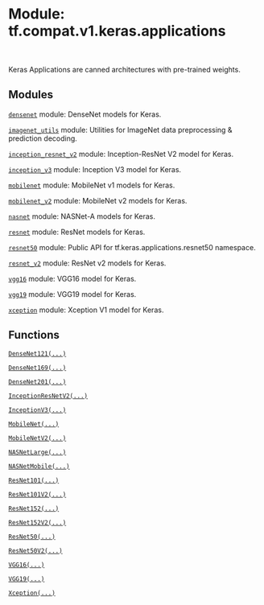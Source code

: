 <div itemscope itemtype="http://developers.google.com/ReferenceObject">
<meta itemprop="name" content="tf.compat.v1.keras.applications" />
<meta itemprop="path" content="Stable" />
</div>

# Module: tf.compat.v1.keras.applications


<table class="tfo-notebook-buttons tfo-api" align="left">
</table>



Keras Applications are canned architectures with pre-trained weights.



## Modules

[`densenet`](../../../../tf/compat/v1/keras/applications/densenet.md) module: DenseNet models for Keras.

[`imagenet_utils`](../../../../tf/compat/v1/keras/applications/imagenet_utils.md) module: Utilities for ImageNet data preprocessing & prediction decoding.

[`inception_resnet_v2`](../../../../tf/compat/v1/keras/applications/inception_resnet_v2.md) module: Inception-ResNet V2 model for Keras.

[`inception_v3`](../../../../tf/compat/v1/keras/applications/inception_v3.md) module: Inception V3 model for Keras.

[`mobilenet`](../../../../tf/compat/v1/keras/applications/mobilenet.md) module: MobileNet v1 models for Keras.

[`mobilenet_v2`](../../../../tf/compat/v1/keras/applications/mobilenet_v2.md) module: MobileNet v2 models for Keras.

[`nasnet`](../../../../tf/compat/v1/keras/applications/nasnet.md) module: NASNet-A models for Keras.

[`resnet`](../../../../tf/compat/v1/keras/applications/resnet.md) module: ResNet models for Keras.

[`resnet50`](../../../../tf/compat/v1/keras/applications/resnet50.md) module: Public API for tf.keras.applications.resnet50 namespace.

[`resnet_v2`](../../../../tf/compat/v1/keras/applications/resnet_v2.md) module: ResNet v2 models for Keras.

[`vgg16`](../../../../tf/compat/v1/keras/applications/vgg16.md) module: VGG16 model for Keras.

[`vgg19`](../../../../tf/compat/v1/keras/applications/vgg19.md) module: VGG19 model for Keras.

[`xception`](../../../../tf/compat/v1/keras/applications/xception.md) module: Xception V1 model for Keras.

## Functions

[`DenseNet121(...)`](../../../../tf/keras/applications/DenseNet121.md)

[`DenseNet169(...)`](../../../../tf/keras/applications/DenseNet169.md)

[`DenseNet201(...)`](../../../../tf/keras/applications/DenseNet201.md)

[`InceptionResNetV2(...)`](../../../../tf/keras/applications/InceptionResNetV2.md)

[`InceptionV3(...)`](../../../../tf/keras/applications/InceptionV3.md)

[`MobileNet(...)`](../../../../tf/keras/applications/MobileNet.md)

[`MobileNetV2(...)`](../../../../tf/keras/applications/MobileNetV2.md)

[`NASNetLarge(...)`](../../../../tf/keras/applications/NASNetLarge.md)

[`NASNetMobile(...)`](../../../../tf/keras/applications/NASNetMobile.md)

[`ResNet101(...)`](../../../../tf/keras/applications/ResNet101.md)

[`ResNet101V2(...)`](../../../../tf/keras/applications/ResNet101V2.md)

[`ResNet152(...)`](../../../../tf/keras/applications/ResNet152.md)

[`ResNet152V2(...)`](../../../../tf/keras/applications/ResNet152V2.md)

[`ResNet50(...)`](../../../../tf/keras/applications/ResNet50.md)

[`ResNet50V2(...)`](../../../../tf/keras/applications/ResNet50V2.md)

[`VGG16(...)`](../../../../tf/keras/applications/VGG16.md)

[`VGG19(...)`](../../../../tf/keras/applications/VGG19.md)

[`Xception(...)`](../../../../tf/keras/applications/Xception.md)

